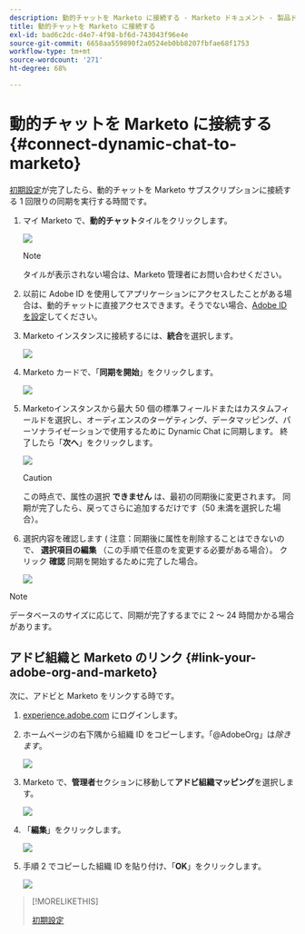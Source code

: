 ```yaml
---
description: 動的チャットを Marketo に接続する - Marketo ドキュメント - 製品ドキュメント
title: 動的チャットを Marketo に接続する
exl-id: bad6c2dc-d4e7-4f98-bf6d-743043f96e4e
source-git-commit: 6658aa559890f2a0524eb0bb8207fbfae68f1753
workflow-type: tm+mt
source-wordcount: '271'
ht-degree: 68%

---
```


# 動的チャットを Marketo に接続する {#connect-dynamic-chat-to-marketo}

[初期設定](/help/marketo/product-docs/demand-generation/dynamic-chat/initial-setup.md)が完了したら、動的チャットを Marketo サブスクリプションに接続する 1 回限りの同期を実行する時間です。

1. マイ Marketo で、**動的チャット**&#x200B;タイルをクリックします。

   ![](assets/connect-dynamic-chat-to-marketo-1.png)

   >[!NOTE]
   >
   >タイルが表示されない場合は、Marketo 管理者にお問い合わせください。

1. 以前に Adobe ID を使用してアプリケーションにアクセスしたことがある場合は、動的チャットに直接アクセスできます。そうでない場合、[Adobe ID を設定](https://helpx.adobe.com/jp/manage-account/using/create-update-adobe-id.html)してください。

1. Marketo インスタンスに接続するには、**統合**&#x200B;を選択します。

   ![](assets/connect-dynamic-chat-to-marketo-2.png)

1. Marketo カードで、「**同期を開始**」をクリックします。

   ![](assets/connect-dynamic-chat-to-marketo-3.png)

1. Marketoインスタンスから最大 50 個の標準フィールドまたはカスタムフィールドを選択し、オーディエンスのターゲティング、データマッピング、パーソナライゼーションで使用するために Dynamic Chat に同期します。 終了したら「**次へ**」をクリックします。

   ![](assets/connect-dynamic-chat-to-marketo-4.png)

   >[!CAUTION]
   >
   >この時点で、属性の選択 **できません** は、最初の同期後に変更されます。 同期が完了したら、戻ってさらに追加するだけです（50 未満を選択した場合）。

1. 選択内容を確認します ( 注意：同期後に属性を削除することはできないので、 **選択項目の編集** （この手順で任意のを変更する必要がある場合）。 クリック **確認** 同期を開始するために完了した場合。

   ![](assets/connect-dynamic-chat-to-marketo-5.png)

>[!NOTE]
>
>データベースのサイズに応じて、同期が完了するまでに 2 ～ 24 時間かかる場合があります。

## アドビ組織と Marketo のリンク {#link-your-adobe-org-and-marketo}

次に、アドビと Marketo をリンクする時です。

1. [experience.adobe.com](https://experience.adobe.com) にログインします。

1. ホームページの右下隅から組織 ID をコピーします。「@AdobeOrg」は&#x200B;_除きます_。

   ![](assets/connect-dynamic-chat-to-marketo-6.png)

1. Marketo で、**管理者**&#x200B;セクションに移動して&#x200B;**アドビ組織マッピング**&#x200B;を選択します。

   ![](assets/connect-dynamic-chat-to-marketo-7.png)

1. 「**編集**」をクリックします。

   ![](assets/connect-dynamic-chat-to-marketo-8.png)

1. 手順 2 でコピーした組織 ID を貼り付け、「**OK**」をクリックします。

   ![](assets/connect-dynamic-chat-to-marketo-9.png)

>[!MORELIKETHIS]
>
>[初期設定](/help/marketo/product-docs/demand-generation/dynamic-chat/initial-setup.md)
